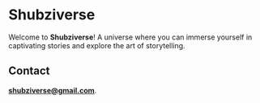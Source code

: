 # Shubziverse

Welcome to **Shubziverse**! A universe where you can immerse yourself in captivating stories and explore the art of storytelling.

## Contact

**shubziverse@gmail.com**.